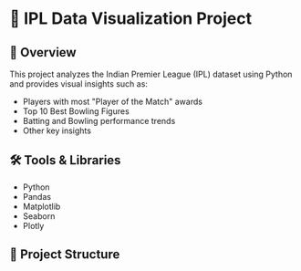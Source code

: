 # 🏏 IPL Data Visualization Project

## 📌 Overview
This project analyzes the Indian Premier League (IPL) dataset using Python and provides visual insights such as:
- Players with most "Player of the Match" awards
- Top 10 Best Bowling Figures
- Batting and Bowling performance trends
- Other key insights

## 🛠 Tools & Libraries
- Python
- Pandas
- Matplotlib
- Seaborn
- Plotly

## 📂 Project Structure

